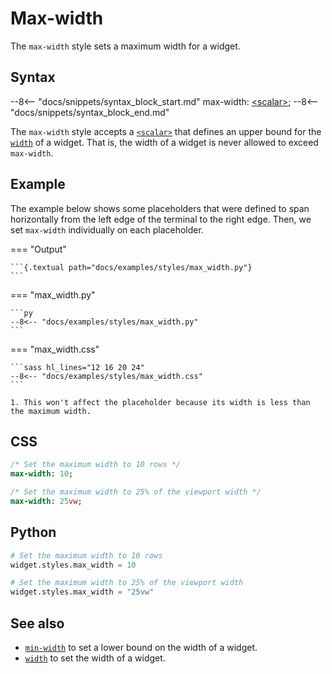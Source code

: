 # Max-width

The `max-width` style sets a maximum width for a widget.

## Syntax

--8<-- "docs/snippets/syntax_block_start.md"
max-width: <a href="../../css_types/scalar">&lt;scalar&gt;</a>;
--8<-- "docs/snippets/syntax_block_end.md"

The `max-width` style accepts a [`<scalar>`](../../css_types/scalar) that defines an upper bound for the [`width`](./width) of a widget.
That is, the width of a widget is never allowed to exceed `max-width`.

## Example

The example below shows some placeholders that were defined to span horizontally from the left edge of the terminal to the right edge.
Then, we set `max-width` individually on each placeholder.

=== "Output"

    ```{.textual path="docs/examples/styles/max_width.py"}
    ```

=== "max_width.py"

    ```py
    --8<-- "docs/examples/styles/max_width.py"
    ```

=== "max_width.css"

    ```sass hl_lines="12 16 20 24"
    --8<-- "docs/examples/styles/max_width.css"
    ```

    1. This won't affect the placeholder because its width is less than the maximum width.

## CSS

```sass
/* Set the maximum width to 10 rows */
max-width: 10;

/* Set the maximum width to 25% of the viewport width */
max-width: 25vw;
```

## Python

```python
# Set the maximum width to 10 rows
widget.styles.max_width = 10

# Set the maximum width to 25% of the viewport width
widget.styles.max_width = "25vw"
```

## See also

 - [`min-width`](./min_width.md) to set a lower bound on the width of a widget.
 - [`width`](./width.md) to set the width of a widget.
